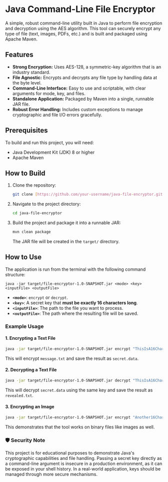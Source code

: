 # Java Command-Line File Encryptor

A simple, robust command-line utility built in Java to perform file encryption and decryption using the AES algorithm. This tool can securely encrypt any type of file (text, images, PDFs, etc.) and is built and packaged using Apache Maven.



## Features
-   **Strong Encryption:** Uses AES-128, a symmetric-key algorithm that is an industry standard.
-   **File Agnostic:** Encrypts and decrypts any file type by handling data at the byte level.
-   **Command-Line Interface:** Easy to use and scriptable, with clear arguments for mode, key, and files.
-   **Standalone Application:** Packaged by Maven into a single, runnable JAR file.
-   **Robust Error Handling:** Includes custom exceptions to manage cryptographic and file I/O errors gracefully.

## Prerequisites
To build and run this project, you will need:
-   Java Development Kit (JDK) 8 or higher
-   Apache Maven

## How to Build
1.  Clone the repository:
    ```bash
    git clone [https://github.com/your-username/java-file-encryptor.git](https://github.com/your-username/java-file-encryptor.git)
    ```
2.  Navigate to the project directory:
    ```bash
    cd java-file-encryptor
    ```
3.  Build the project and package it into a runnable JAR:
    ```bash
    mvn clean package
    ```
    The JAR file will be created in the `target/` directory.

## How to Use
The application is run from the terminal with the following command structure:
```
java -jar target/file-encryptor-1.0-SNAPSHOT.jar <mode> <key> <inputFile> <outputFile>
```
-   **`<mode>`**: `encrypt` or `decrypt`.
-   **`<key>`**: A secret key that **must be exactly 16 characters long**.
-   **`<inputFile>`**: The path to the file you want to process.
-   **`<outputFile>`**: The path where the resulting file will be saved.

### Example Usage

#### 1. Encrypting a Text File
```bash
java -jar target/file-encryptor-1.0-SNAPSHOT.jar encrypt "ThisIsA16CharKey" message.txt secret.data
```
This will encrypt `message.txt` and save the result as `secret.data`.

#### 2. Decrypting a Text File
```bash
java -jar target/file-encryptor-1.0-SNAPSHOT.jar decrypt "ThisIsA16CharKey" secret.data revealed.txt
```
This will decrypt `secret.data` using the same key and save the result as `revealed.txt`.

#### 3. Encrypting an Image
```bash
java -jar target/file-encryptor-1.0-SNAPSHOT.jar encrypt "Another16CharKey" photo.jpg encrypted.img
```
This demonstrates that the tool works on binary files like images as well.

### 🛡️ Security Note
This project is for educational purposes to demonstrate Java's cryptographic capabilities and file handling. Passing a secret key directly as a command-line argument is insecure in a production environment, as it can be exposed in your shell history. In a real-world application, keys should be managed through more secure mechanisms.
